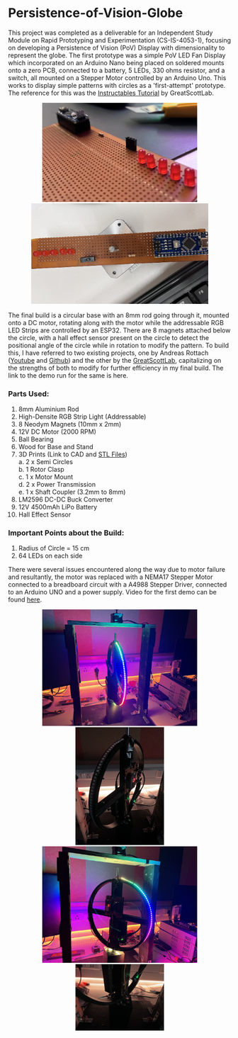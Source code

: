 # Persistence-of-Vision-Globe

This project was completed as a deliverable for an Independent Study Module on Rapid Prototyping and Experimentation (CS-IS-4053-1), focusing on developing a Persistence of Vision (PoV) Display with dimensionality to represent the globe. The first prototype was a simple PoV LED Fan Display which incorporated on an Arduino Nano being placed on soldered mounts onto a zero PCB, connected to a battery, 5 LEDs, 330 ohms resistor, and a switch, all mounted on a Stepper Motor controlled by an Arduino Uno. This works to display simple patterns with circles as a 'first-attempt' prototype. The reference for this was the [Instructables Tutorial] by GreatScottLab. <br>

[Instructables Tutorial]: https://www.instructables.com/How-to-Make-a-Fan-POV-Display/

<p align="center"> 
  <img src="First Prototype/Prototype 1 - Image 1.jpg" width=350>
  <img src="First Prototype/Prototype 1 - Image 3.jpg" width=400> 
</p>

The final build is a circular base with an 8mm rod going through it, mounted onto a DC motor, rotating along with the motor while the addressable RGB LED Strips are controlled by an ESP32. There are 8 magnets attached below the circle, with a hall effect sensor present on the circle to detect the positional angle of the circle while in rotation to modify the pattern. To build this, I have referred to two existing projects, one by Andreas Rottach ([Youtube] and [Github]) and the other by the [GreatScottLab], capitalizing on the strengths of both to modify for further efficiency in my final build. The link to the demo run for the same is here. <br>

[Youtube]: https://www.youtube.com/watch?v=E4yqSw38R_Q
[Github]: https://github.com/rottaca/PovGlobe/tree/master
[GreatScottLab]: https://www.instructables.com/Make-Your-Own-POV-LED-Globe/

### Parts Used:
1. 8mm Aluminium Rod
2. High-Densite RGB Strip Light (Addressable)
3. 8 Neodym Magnets (10mm x 2mm)
4. 12V DC Motor (2000 RPM)
5. Ball Bearing
6. Wood for Base and Stand
7. 3D Prints (Link to CAD and [STL Files]) <br>
  a. 2 x Semi Circles <br>
  b. 1 Rotor Clasp <br>
  c. 1 x Motor Mount <br>
  d. 2 x Power Transmission <br>
  e. 1 x Shaft Coupler (3.2mm to 8mm)
8. LM2596 DC-DC Buck Converter
9. 12V 4500mAh LiPo Battery
10. Hall Effect Sensor

[STL Files]: https://drive.google.com/drive/folders/1sWfZnWFb5knWOkBUvoM1cNdkBBITKUgz?usp=drive_link

### Important Points about the Build:
1. Radius of Circle = 15 cm
2. 64 LEDs on each side

There were several issues encountered along the way due to motor failure and resultantly, the motor was replaced with a NEMA17 Stepper Motor connected to a breadboard circuit with a A4988 Stepper Driver, connected to an Arduino UNO and a power supply. Video for the first demo can be found [here].

[here]: https://www.youtube.com/watch?v=s0MQgqX_jck

<p align="center"> 
  <img src="Final Build/Image 1.jpg" width=350>
  <img src="Final Build/Image 2.jpg" width=200> 
  <img src="Final Build/Image 3.jpg" width=350>
  <img src="Final Build/Image 4.jpg" width=200> 
</p>
